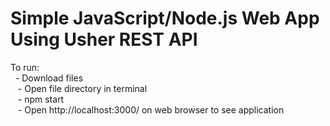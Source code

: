 # Simple JavaScript/Node.js Web App Using Usher REST API

To run:  
    - Download files  
    - Open file directory in terminal  
    - npm start  
    - Open http://localhost:3000/ on web browser to see application  
